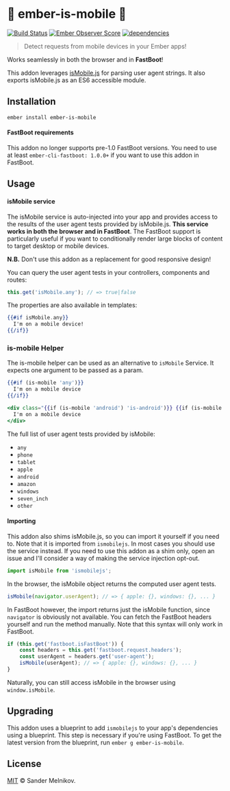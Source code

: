 # 🐹 ember-is-mobile 📱
[![Build Status](https://travis-ci.org/sandydoo/ember-is-mobile.svg?branch=master)](https://travis-ci.org/sandydoo/ember-is-mobile)
[![Ember Observer Score](http://emberobserver.com/badges/ember-is-mobile.svg)](http://emberobserver.com/addons/ember-is-mobile)
[![dependencies](https://david-dm.org/sandydoo/ember-is-mobile.svg)](https://david-dm.org/sandydoo/ember-is-mobile)

> Detect requests from mobile devices in your Ember apps!

Works seamlessly in both the browser and in **FastBoot**!

This addon leverages [isMobile.js](https://github.com/kaimallea/isMobile) for parsing user agent strings. It also exports isMobile.js as an ES6 accessible module.

## Installation

`ember install ember-is-mobile`

#### FastBoot requirements

This addon no longer supports pre-1.0 FastBoot versions. You need to use at least `ember-cli-fastboot: 1.0.0+` if you want to use this addon in FastBoot.

## Usage

#### isMobile service

The isMobile service is auto-injected into your app and provides access to the results of the user agent tests provided by isMobile.js. **This service works in both the browser and in FastBoot**. The FastBoot support is particularly useful if you want to conditionally render large blocks of content to target desktop or mobile devices.

**N.B.** Don't use this addon as a replacement for good responsive design!

You can query the user agent tests in your controllers, components and routes:

```js
this.get('isMobile.any'); // => true|false
```

The properties are also available in templates:

```handlebars
{{#if isMobile.any}}
  I'm on a mobile device!
{{/if}}
```

### is-mobile Helper

The is-mobile helper can be used as an alternative to `isMobile` Service.
It expects one argument to be passed as a param.

```handlebars
{{#if (is-mobile 'any')}}
  I'm on a mobile device
{{/if}}
```

```handlebars
<div class="{{if (is-mobile 'android') 'is-android')}} {{if (is-mobile 'apple') 'is-apple')}}">
  I'm on a mobile device
</div>
```

The full list of user agent tests provided by isMobile:

* `any`
* `phone`
* `tablet`
* `apple`
* `android`
* `amazon`
* `windows`
* `seven_inch`
* `other`

#### Importing

This addon also shims isMobile.js, so you can import it yourself if you need to. Note that it is imported from `ismobilejs`.
In most cases you should use the service instead. If you need to use this addon as a shim only, open an issue and I'll consider a way of making the service injection opt-out.

```js
import isMobile from 'ismobilejs';
```

In the browser, the isMobile object returns the computed user agent tests.

```js
isMobile(navigator.userAgent); // => { apple: {}, windows: {}, ... }
```

In FastBoot however, the import returns just the isMobile function, since `navigator` is obviously not available. You can fetch the FastBoot headers yourself and run the method manually. Note that this syntax will only work in FastBoot.

```js
if (this.get('fastboot.isFastBoot')) {
    const headers = this.get('fastboot.request.headers');
    const userAgent = headers.get('user-agent');
    isMobile(userAgent); // => { apple: {}, windows: {}, ... }
}
```

Naturally, you can still access isMobile in the browser using `window.isMobile`.

## Upgrading

This addon uses a blueprint to add `ismobilejs` to your app's dependencies using a blueprint. This step is necessary if you're using FastBoot. To get the latest version from the blueprint, run `ember g ember-is-mobile`.

## License

[MIT](https://github.com/sandydoo/ember-is-mobile/blob/master/LICENSE.md) © Sander Melnikov.
